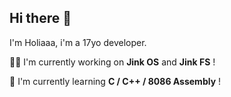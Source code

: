 ## Hi there 👋

I'm Holiaaa, i'm a 17yo developer.

👩‍💻 I'm currently working on **Jink OS** and **Jink FS** !

🧠 I'm currently learning **C / C++ / 8086 Assembly** !
